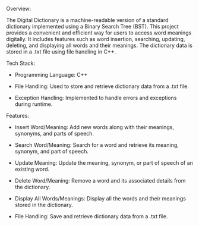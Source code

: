 Overview:

The Digital Dictionary is a machine-readable version of a standard dictionary implemented using a Binary Search Tree (BST). This project provides a convenient and efficient way for users to access word meanings digitally. It includes features such as word insertion, searching, updating, deleting, and displaying all words and their meanings. The dictionary data is stored in a .txt file using file handling in C++.

Tech Stack:

- Programming Language: C++

- File Handling: Used to store and retrieve dictionary data from a .txt file.

- Exception Handling: Implemented to handle errors and exceptions during runtime.

Features:

- Insert Word/Meaning: Add new words along with their meanings, synonyms, and parts of speech.

- Search Word/Meaning: Search for a word and retrieve its meaning, synonym, and part of speech.

- Update Meaning: Update the meaning, synonym, or part of speech of an existing word.

- Delete Word/Meaning: Remove a word and its associated details from the dictionary.

- Display All Words/Meanings: Display all the words and their meanings stored in the dictionary.

- File Handling: Save and retrieve dictionary data from a .txt file.








